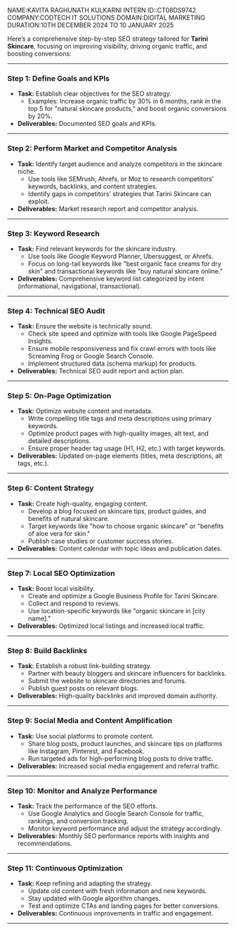 NAME:KAVITA RAGHUNATH KULKARNI
INTERN ID::CT08DS9742 
COMPANY:CODTECH IT SOLUTIONS 
DOMAIN:DIGITAL MARKETING 
DURATION:10TH DECEMBER 2024 TO 10 JANUARY 2025


Here’s a comprehensive step-by-step SEO strategy tailored for **Tarini Skincare**, focusing on improving visibility, driving organic traffic, and boosting conversions:

---

### **Step 1: Define Goals and KPIs**
- **Task:** Establish clear objectives for the SEO strategy.
  - Examples: Increase organic traffic by 30% in 6 months, rank in the top 5 for "natural skincare products," and boost organic conversions by 20%.
- **Deliverables:** Documented SEO goals and KPIs.

---

### **Step 2: Perform Market and Competitor Analysis**
- **Task:** Identify target audience and analyze competitors in the skincare niche.
  - Use tools like SEMrush, Ahrefs, or Moz to research competitors’ keywords, backlinks, and content strategies.
  - Identify gaps in competitors’ strategies that Tarini Skincare can exploit.
- **Deliverables:** Market research report and competitor analysis.

---

### **Step 3: Keyword Research**
- **Task:** Find relevant keywords for the skincare industry.
  - Use tools like Google Keyword Planner, Ubersuggest, or Ahrefs.
  - Focus on long-tail keywords like "best organic face creams for dry skin" and transactional keywords like "buy natural skincare online."
- **Deliverables:** Comprehensive keyword list categorized by intent (informational, navigational, transactional).

---

### **Step 4: Technical SEO Audit**
- **Task:** Ensure the website is technically sound.
  - Check site speed and optimize with tools like Google PageSpeed Insights.
  - Ensure mobile responsiveness and fix crawl errors with tools like Screaming Frog or Google Search Console.
  - Implement structured data (schema markup) for products.
- **Deliverables:** Technical SEO audit report and action plan.

---

### **Step 5: On-Page Optimization**
- **Task:** Optimize website content and metadata.
  - Write compelling title tags and meta descriptions using primary keywords.
  - Optimize product pages with high-quality images, alt text, and detailed descriptions.
  - Ensure proper header tag usage (H1, H2, etc.) with target keywords.
- **Deliverables:** Updated on-page elements (titles, meta descriptions, alt tags, etc.).

---

### **Step 6: Content Strategy**
- **Task:** Create high-quality, engaging content.
  - Develop a blog focused on skincare tips, product guides, and benefits of natural skincare.
  - Target keywords like "how to choose organic skincare" or "benefits of aloe vera for skin."
  - Publish case studies or customer success stories.
- **Deliverables:** Content calendar with topic ideas and publication dates.

---

### **Step 7: Local SEO Optimization**
- **Task:** Boost local visibility.
  - Create and optimize a Google Business Profile for Tarini Skincare.
  - Collect and respond to reviews.
  - Use location-specific keywords like "organic skincare in [city name]."
- **Deliverables:** Optimized local listings and increased local traffic.

---

### **Step 8: Build Backlinks**
- **Task:** Establish a robust link-building strategy.
  - Partner with beauty bloggers and skincare influencers for backlinks.
  - Submit the website to skincare directories and forums.
  - Publish guest posts on relevant blogs.
- **Deliverables:** High-quality backlinks and improved domain authority.

---

### **Step 9: Social Media and Content Amplification**
- **Task:** Use social platforms to promote content.
  - Share blog posts, product launches, and skincare tips on platforms like Instagram, Pinterest, and Facebook.
  - Run targeted ads for high-performing blog posts to drive traffic.
- **Deliverables:** Increased social media engagement and referral traffic.

---

### **Step 10: Monitor and Analyze Performance**
- **Task:** Track the performance of the SEO efforts.
  - Use Google Analytics and Google Search Console for traffic, rankings, and conversion tracking.
  - Monitor keyword performance and adjust the strategy accordingly.
- **Deliverables:** Monthly SEO performance reports with insights and recommendations.

---

### **Step 11: Continuous Optimization**
- **Task:** Keep refining and adapting the strategy.
  - Update old content with fresh information and new keywords.
  - Stay updated with Google algorithm changes.
  - Test and optimize CTAs and landing pages for better conversions.
- **Deliverables:** Continuous improvements in traffic and engagement.

---

